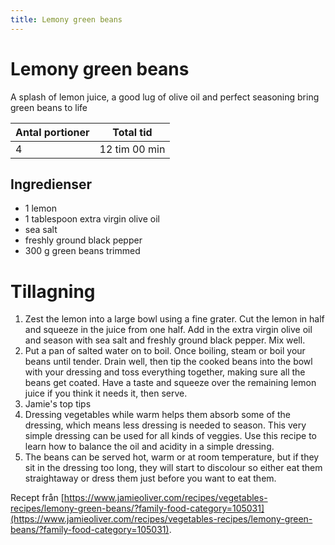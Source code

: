 ```yaml
---
title: Lemony green beans
---
```

# Lemony green beans

A splash of lemon juice, a good lug of olive oil and perfect seasoning bring green beans to life

| Antal portioner | Total tid     |
| --------------- | ------------- |
| 4               | 12 tim 00 min |

## Ingredienser
* 1  lemon 
* 1 tablespoon extra virgin olive oil 
*   sea salt 
*   freshly ground black pepper 
* 300 g green beans trimmed

# Tillagning
<ol class="recipeSteps"><li>Zest the lemon into a large bowl using a fine grater. Cut the lemon in half and squeeze in the juice from one half. Add in the extra virgin olive oil and season with sea salt and freshly ground black pepper. Mix well.</li><li>Put a pan of salted water on to boil. Once boiling, steam or boil your beans until tender. Drain well, then tip the cooked beans into the bowl with your dressing and toss everything together, making sure all the beans get coated. Have a taste and squeeze over the remaining lemon juice if you think it needs it, then serve.</li><li>Jamie's top tips</li><li>Dressing vegetables while warm helps them absorb some of the dressing, which means less dressing is needed to season. 
This very simple dressing can be used for all kinds of veggies. Use this recipe to learn how to balance the oil and acidity in a simple dressing.</li><li>The beans can be served hot, warm or at room temperature, but if they sit in the dressing too long, they will start to discolour so either eat them straightaway or dress them just before you want to eat them.</li></ol>


Recept från [https://www.jamieoliver.com/recipes/vegetables-recipes/lemony-green-beans/?family-food-category=105031](https://www.jamieoliver.com/recipes/vegetables-recipes/lemony-green-beans/?family-food-category=105031).
